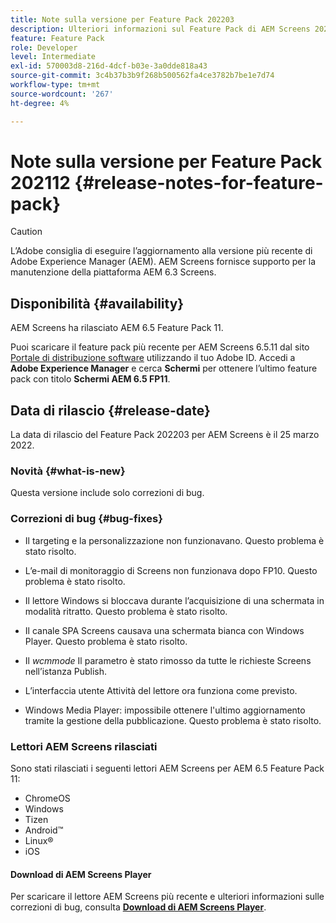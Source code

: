```yaml
---
title: Note sulla versione per Feature Pack 202203
description: Ulteriori informazioni sul Feature Pack di AEM Screens 202203 rilasciato il 25 marzo 2022.
feature: Feature Pack
role: Developer
level: Intermediate
exl-id: 570003d8-216d-4dcf-b03e-3a0dde818a43
source-git-commit: 3c4b37b3b9f268b500562fa4ce3782b7be1e7d74
workflow-type: tm+mt
source-wordcount: '267'
ht-degree: 4%

---
```


# Note sulla versione per Feature Pack 202112 {#release-notes-for-feature-pack}

>[!CAUTION]
>L’Adobe consiglia di eseguire l’aggiornamento alla versione più recente di Adobe Experience Manager (AEM). AEM Screens fornisce supporto per la manutenzione della piattaforma AEM 6.3 Screens.

## Disponibilità {#availability}

AEM Screens ha rilasciato AEM 6.5 Feature Pack 11.

Puoi scaricare il feature pack più recente per AEM Screens 6.5.11 dal sito [Portale di distribuzione software](https://experience.adobe.com/#/downloads/content/software-distribution/it/aem.html) utilizzando il tuo Adobe ID. Accedi a **Adobe Experience Manager** e cerca **Schermi** per ottenere l’ultimo feature pack con titolo **Schermi AEM 6.5 FP11**.

## Data di rilascio {#release-date}

La data di rilascio del Feature Pack 202203 per AEM Screens è il 25 marzo 2022.

### Novità {#what-is-new}

Questa versione include solo correzioni di bug.

### Correzioni di bug {#bug-fixes}

* Il targeting e la personalizzazione non funzionavano. Questo problema è stato risolto.

* L’e-mail di monitoraggio di Screens non funzionava dopo FP10. Questo problema è stato risolto.

* Il lettore Windows si bloccava durante l’acquisizione di una schermata in modalità ritratto. Questo problema è stato risolto.

* Il canale SPA Screens causava una schermata bianca con Windows Player. Questo problema è stato risolto.

* Il *wcmmode* Il parametro è stato rimosso da tutte le richieste Screens nell’istanza Publish.

* L’interfaccia utente Attività del lettore ora funziona come previsto.

* Windows Media Player: impossibile ottenere l&#39;ultimo aggiornamento tramite la gestione della pubblicazione. Questo problema è stato risolto.

### Lettori AEM Screens rilasciati

Sono stati rilasciati i seguenti lettori AEM Screens per AEM 6.5 Feature Pack 11:

* ChromeOS
* Windows
* Tizen
* Android™
* Linux®
* iOS

#### Download di AEM Screens Player

Per scaricare il lettore AEM Screens più recente e ulteriori informazioni sulle correzioni di bug, consulta **[Download di AEM Screens Player](https://download.macromedia.com/screens/index.html)**.
